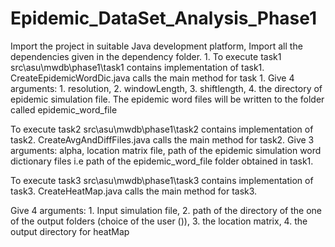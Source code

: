 # Epidemic_DataSet_Analysis_Phase1

Import the project in suitable Java development platform, Import all the dependencies given in the dependency folder. 1. To execute task1 src\asu\mwdb\phase1\task1 contains implementation of task1. CreateEpidemicWordDic.java calls the main method for task 1. Give 4 arguments: 1. resolution, 2. windowLength, 3. shiftlength, 4. the directory of epidemic simulation file. The epidemic word files will be written to the folder called epidemic_word_file

To execute task2 src\asu\mwdb\phase1\task2 contains implementation of task2. CreateAvgAndDiffFiles.java calls the main method for task2. Give 3 arguments:
alpha,
location matrix file,
path of the epidemic simulation word dictionary files i.e path of the epidemic_word_file folder obtained in task1.

To execute task3 src\asu\mwdb\phase1\task3 contains implementation of task3. CreateHeatMap.java calls the main method for task3.

Give 4 arguments: 1. Input simulation file, 2. path of the directory of the one of the output folders (choice of the user ()), 3. the location matrix, 4. the output directory for heatMap
